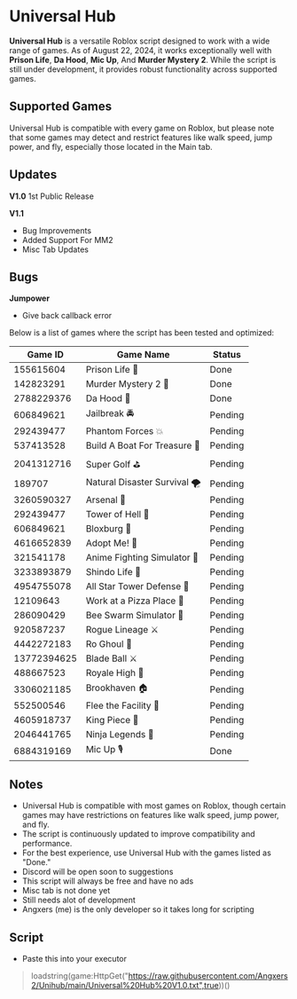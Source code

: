 # Universal Hub

**Universal Hub** is a versatile Roblox script designed to work with a wide range of games. As of August 22, 2024, it works exceptionally well with **Prison Life**, **Da Hood**, **Mic Up**, And **Murder Mystery 2**. While the script is still under development, it provides robust functionality across supported games.

## Supported Games

Universal Hub is compatible with every game on Roblox, but please note that some games may detect and restrict features like walk speed, jump power, and fly, especially those located in the Main tab.

## Updates
**V1.0** 1st Public Release 

**V1.1** 
- Bug Improvements
- Added Support For MM2
- Misc Tab Updates

## Bugs
**Jumpower** 
- Give back callback error


Below is a list of games where the script has been tested and optimized:

| Game ID      | Game Name                           | Status  |
|--------------|-------------------------------------|---------|
| 155615604    | Prison Life 🏢                      | Done    |
| 142823291    | Murder Mystery 2 🔪                 | Done    |
| 2788229376   | Da Hood 🔫                          | Done    |
| 606849621    | Jailbreak 🚔                        | Pending |
| 292439477    | Phantom Forces 💥                   | Pending |
| 537413528    | Build A Boat For Treasure 🚤        | Pending |
| 2041312716   | Super Golf ⛳                       | Pending |
| 189707       | Natural Disaster Survival 🌪️       | Pending |
| 3260590327   | Arsenal 🔫                          | Pending |
| 292439477    | Tower of Hell 🗼                    | Pending |
| 606849621    | Bloxburg 🏡                         | Pending |
| 4616652839   | Adopt Me! 🐶                        | Pending |
| 321541178    | Anime Fighting Simulator 💪         | Pending |
| 3233893879   | Shindo Life 🍥                      | Pending |
| 4954755078   | All Star Tower Defense 🌟           | Pending |
| 12109643     | Work at a Pizza Place 🍕            | Pending |
| 286090429    | Bee Swarm Simulator 🐝              | Pending |
| 920587237    | Rogue Lineage ⚔️                   | Pending |
| 4442272183   | Ro Ghoul 👻                         | Pending |
| 13772394625  | Blade Ball ⚔️                      | Pending |
| 488667523    | Royale High 👑                      | Pending |
| 3306021185   | Brookhaven 🏠                       | Pending |
| 552500546    | Flee the Facility 🏃               | Pending |
| 4605918737   | King Piece 👑                       | Pending |
| 2046441765   | Ninja Legends 🥷                   | Pending |
| 6884319169   | Mic Up 🎙                           | Done    |

## Notes

- Universal Hub is compatible with most games on Roblox, though certain games may have restrictions on features like walk speed, jump power, and fly.
- The script is continuously updated to improve compatibility and performance.
- For the best experience, use Universal Hub with the games listed as "Done."
- Discord will be open soon to suggestions
- This script will always be free and have no ads
- Misc tab is not done yet
- Still needs alot of development
- Angxers (me) is the only developer so it takes long for scripting
  

## Script 

- Paste this into your executor
> loadstring(game:HttpGet("https://raw.githubusercontent.com/Angxers2/Unihub/main/Universal%20Hub%20V1.0.txt",true))()


